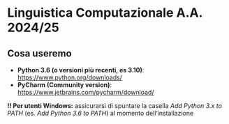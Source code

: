 # Linguistica Computazionale A.A. 2024/25
## Cosa useremo

- **Python 3.6 (o versioni più recenti, es 3.10)**: https://www.python.org/downloads/
- **PyCharm (Community version)**: https://www.jetbrains.com/pycharm/download/

**!! Per utenti Windows:** assicurarsi di spuntare la casella *Add Python 3.x to PATH* (es. *Add Python 3.6 to PATH*) al momento dellʼinstallazione
